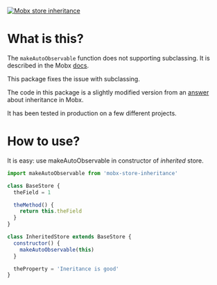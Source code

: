 [![Mobx store inheritance](https://github.com/inoyakaigor/mobx-store-inheritance/actions/workflows/npm-publish.yml/badge.svg)](https://github.com/inoyakaigor/mobx-store-inheritance/actions/workflows/npm-publish.yml)

# What is this?
The `makeAutoObservable` function does not supporting subclassing. It is described in the Mobx [docs](https://mobx.js.org/subclassing.html#limitations).

This package fixes the issue with subclassing.


The code in this package is a slightly modified version from an [answer](https://github.com/mobxjs/mobx/discussions/2850#discussioncomment-497321) about inheritance in Mobx.

It has been tested in production on a few different projects.

# How to use?

It is easy: use makeAutoObservable in constructor of _inherited_ store.

```javascript
import makeAutoObservable from 'mobx-store-inheritance'

class BaseStore {
  theField = 1

  theMethod() {
    return this.theField
  }
}

class InheritedStore extends BaseStore {
  constructor() {
    makeAutoObservable(this)
  }

  theProperty = 'Ineritance is good'
}
```
